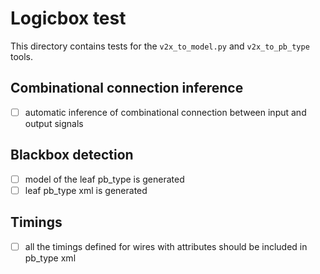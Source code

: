 # Logicbox test

This directory contains tests for the `v2x_to_model.py` and `v2x_to_pb_type` tools.

## Combinational connection inference

 - [ ] automatic inference of combinational connection between input and output signals

## Blackbox detection

 - [ ] model of the leaf pb\_type is generated
 - [ ] leaf pb\_type xml is generated

## Timings

 - [ ] all the timings defined for wires with attributes should be included in pb\_type xml

